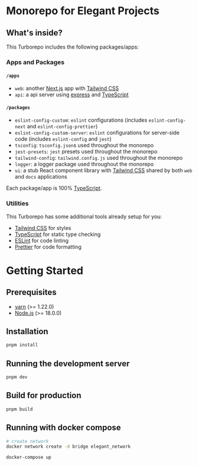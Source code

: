 # Monorepo for Elegant Projects

## What's inside?

This Turborepo includes the following packages/apps:

### Apps and Packages

#### `/apps`

- `web`: another [Next.js](https://nextjs.org/) app with [Tailwind CSS](https://tailwindcss.com/)
- `api`: a api server using [express](https://expressjs.com/) and [TypeScript](https://www.typescriptlang.org/)

#### `/packages`

- `eslint-config-custom`: `eslint` configurations (includes `eslint-config-next` and `eslint-config-prettier`)
- `eslint-config-custom-server`: `eslint` configurations for server-side code (includes `eslint-config` and `jest`)
- `tsconfig`: `tsconfig.json`s used throughout the monorepo
- `jest-presets`: `jest` presets used throughout the monorepo
- `tailwind-config`: `tailwind.config.js` used throughout the monorepo
- `logger`: a logger package used throughout the monorepo
- `ui`: a stub React component library with [Tailwind CSS](https://tailwindcss.com/) shared by both `web` and `docs` applications

Each package/app is 100% [TypeScript](https://www.typescriptlang.org/).

### Utilities

This Turborepo has some additional tools already setup for you:

- [Tailwind CSS](https://tailwindcss.com/) for styles
- [TypeScript](https://www.typescriptlang.org/) for static type checking
- [ESLint](https://eslint.org/) for code linting
- [Prettier](https://prettier.io) for code formatting

# Getting Started

## Prerequisites

- [yarn](https://yarnpkg.com/) (>= 1.22.0)
- [Node.js](https://nodejs.org/en/) (>= 18.0.0)

## Installation

```bash
pnpm install
```

## Running the development server

```bash
pnpm dev
```

## Build for production

```bash
pnpm build
```

## Running with docker compose

```bash
# create network
docker network create -d bridge elegant_network

docker-compose up 
```
